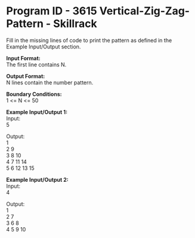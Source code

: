 # Program ID - 3615 Vertical-Zig-Zag-Pattern - Skillrack 

Fill in the missing lines of code to print the pattern as defined in the Example Input/Output section.

<p><strong>Input Format:</strong><br>
The first line contains N.</p>

<p><strong>Output Format:</strong><br>
N lines contain the number pattern.</p>

<p><strong>Boundary Conditions:</strong><br>
1 &lt;= N &lt;= 50</p>

<p><strong>Example Input/Output 1:</strong><br>
Input:<br>
5</p>

<p>Output:<br>
1<br>
2 9 &nbsp;<br>
3 8 10<br>
4 7 11 14<br>
5 6 12 13 15</p>

<p><strong>Example Input/Output 2:</strong><br>
Input:<br>
4</p>

<p>Output:<br>
1<br>
2 7<br>
3 6 8<br>
4 5 9 10</p>
